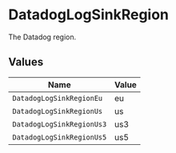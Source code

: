 # DatadogLogSinkRegion

The Datadog region.


## Values

| Name                      | Value                     |
| ------------------------- | ------------------------- |
| `DatadogLogSinkRegionEu`  | eu                        |
| `DatadogLogSinkRegionUs`  | us                        |
| `DatadogLogSinkRegionUs3` | us3                       |
| `DatadogLogSinkRegionUs5` | us5                       |